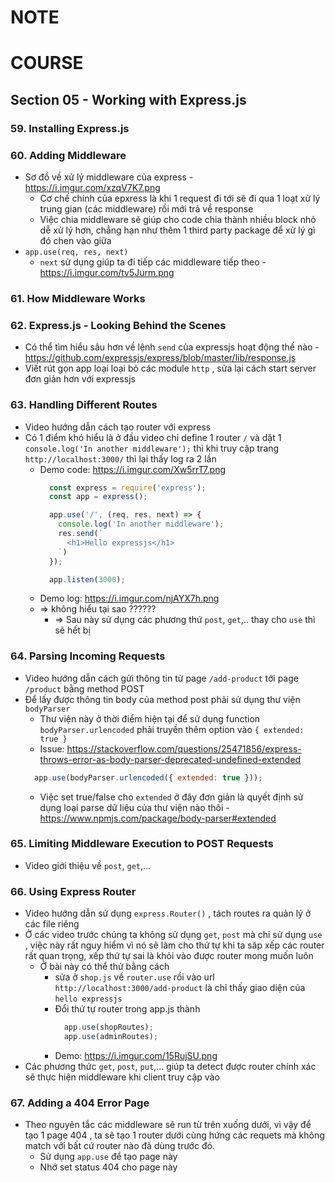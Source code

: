 # NOTE

# COURSE

## Section 05 - Working with Express.js

### 59. Installing Express.js

### 60. Adding Middleware

- Sơ đồ về xử lý middleware của express - https://i.imgur.com/xzqV7K7.png 
  - Cơ chế chính của epxress là khi 1 request đi tới sẽ đi qua 1 loạt xử lý trung gian (các middleware) rồi mới trả về response 
  - Việc chia middleware sẽ giúp cho code chia thành nhiều block nhỏ dễ xử lý hơn, chẳng hạn như thêm 1 third party package để xử lý gì đó chen vào giữa 
- `app.use(req, res, next)`
  - `next` sử dụng giúp ta đi tiếp các middleware tiếp theo - https://i.imgur.com/tv5Jurm.png 

### 61. How Middleware Works  

### 62. Express.js - Looking Behind the Scenes 

- Có thể tìm hiểu sâu hơn về lệnh `send` của expressjs hoạt động thế nào - https://github.com/expressjs/express/blob/master/lib/response.js 
- Viết rút gọn app loại loại bỏ các module `http` , sửa lại cách start server đơn giản hơn với expressjs

### 63. Handling Different Routes 

- Video hướng dẫn cách tạo router với express
- Có 1 điểm khó hiểu là ở đầu video chỉ define 1 router `/` và dặt 1 `console.log('In another middleware');` thì khi truy cập trang `http://localhost:3000/` thì lại thấy log ra 2 lần
  - Demo code: https://i.imgur.com/Xw5rrT7.png 
    ```javascript
      const express = require('express');
      const app = express();

      app.use('/', (req, res, next) => {
        console.log('In another middleware');
        res.send(`
          <h1>Hello expressjs</h1>
        `)
      });

      app.listen(3000);
    ```
  - Demo log: https://i.imgur.com/njAYX7h.png
  - => không hiểu tại sao ?????? 
    - => Sau này sử dụng các phương thứ `post`, `get`,.. thay cho `use` thì sẽ hết bị

### 64. Parsing Incoming Requests 

- Video hướng dẫn cách gửi thông tin từ page `/add-product` tới page `/product` bằng method POST
- Để lấy được thông tin body của method post phải sử dụng thư viện `bodyParser`
  - Thư viện này ở thời điểm hiện tại để sử dụng function `bodyParser.urlencoded` phải truyền thêm option vào `{ extended: true }`
  - Issue: https://stackoverflow.com/questions/25471856/express-throws-error-as-body-parser-deprecated-undefined-extended 
  ```javascript
    app.use(bodyParser.urlencoded({ extended: true }));
  ```
    - Việc set true/false cho `extended` ở đây đơn giản là quyết định sử dụng loại parse dữ liệu của thư viện nào thôi - https://www.npmjs.com/package/body-parser#extended 

### 65. Limiting Middleware Execution to POST Requests

- Video giới thiệu về `post`, `get`,...

### 66. Using Express Router

- Video hướng dẫn sử dụng `express.Router()` , tách routes ra quản lý ở các file riêng
- Ở các video trước chúng ta không sử dụng `get`, `post` mà chỉ sử dụng `use` , việc này rất nguy hiểm vì nó sẽ làm cho thứ tự khi ta săp xếp các router rất quan trọng, xếp thứ tự sai là khỏi vào được router mong muốn luôn
  - Ở bài này có thể thử bằng cách 
    - sửa ở `shop.js` về `router.use` rồi vào url `http://localhost:3000/add-product` là chỉ thấy giao diện của `hello expressjs`
    - Đổi thứ tự router trong app.js thành
      ```javascript
        app.use(shopRoutes);
        app.use(adminRoutes);
      ```
    - Demo: https://i.imgur.com/15RujSU.png
- Các phương thức `get`, `post`, `put`,... giúp ta detect được router chính xác sẽ thực hiện middleware khi client truy cập vào

### 67. Adding a 404 Error Page

- Theo nguyên tắc các middleware sẽ run từ trên xuống dưới, vì vậy để tạo 1 page 404 , ta sẽ tạo 1 router dưới cùng hứng các requets mà không match với bất cứ router nào đã dùng trước đó.
  - Sử dụng `app.use` để tạo page này
  - Nhớ set status 404 cho page này